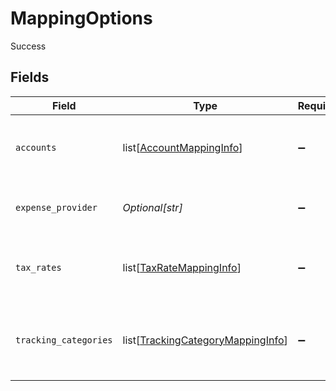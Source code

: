 # MappingOptions

Success


## Fields

| Field                                                                                   | Type                                                                                    | Required                                                                                | Description                                                                             | Example                                                                                 |
| --------------------------------------------------------------------------------------- | --------------------------------------------------------------------------------------- | --------------------------------------------------------------------------------------- | --------------------------------------------------------------------------------------- | --------------------------------------------------------------------------------------- |
| `accounts`                                                                              | list[[AccountMappingInfo](../../models/shared/accountmappinginfo.md)]                   | :heavy_minus_sign:                                                                      | Array of available accounts for mapping.                                                |                                                                                         |
| `expense_provider`                                                                      | *Optional[str]*                                                                         | :heavy_minus_sign:                                                                      | Name of the expense integration.                                                        | Partner Expense                                                                         |
| `tax_rates`                                                                             | list[[TaxRateMappingInfo](../../models/shared/taxratemappinginfo.md)]                   | :heavy_minus_sign:                                                                      | Array of available tax rates for mapping.                                               |                                                                                         |
| `tracking_categories`                                                                   | list[[TrackingCategoryMappingInfo](../../models/shared/trackingcategorymappinginfo.md)] | :heavy_minus_sign:                                                                      | Array of available tracking categories for mapping.                                     |                                                                                         |